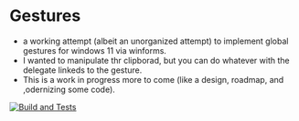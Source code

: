 # Gestures 
- a working attempt (albeit an unorganized attempt) to implement global gestures for windows 11 via winforms.
- I wanted to manipulate thr clipborad, but you can do whatever with the delegate linkeds to the gesture.
- This is a work in progress more to come (like a design, roadmap, and ,odernizing some code).
  
[![Build and Tests](https://github.com/johnbp2/Gestures/actions/workflows/build.yml/badge.svg)](https://github.com/johnbp2/Gestures/actions/workflows/build.yml)
